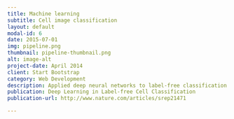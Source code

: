 ```yaml
---
title: Machine learning
subtitle: Cell image classification
layout: default
modal-id: 6
date: 2015-07-01
img: pipeline.png
thumbnail: pipeline-thumbnail.png
alt: image-alt
project-date: April 2014
client: Start Bootstrap
category: Web Development
description: Applied deep neural networks to label-free classification of biological cells in imaging flow cytometry.
publication: Deep Learning in Label-free Cell Classification
publication-url: http://www.nature.com/articles/srep21471

---
```

